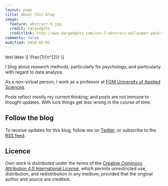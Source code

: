 ```yaml
---
layout: page
title: About this blog
image:
  feature: abstract-5.jpg
  credit: dargadgetz
  creditlink: http://www.dargadgetz.com/ios-7-abstract-wallpaper-pack-for-iphone-5-and-ipod-touch-retina/
comments: false
modified: 2016-02-01
---
```


test latex
\\[ \frac{1}{n^{2}} \\]



I blog about research methods, particularly for psychology, and particularly with regard to data analysis.

As a non-virtual person, I work as a professor at [FOM University of Applied Sciences](https://www.fom.de/die-fom-englisch/the-university-for-the-professionals.html). 

Posts reflect mostly my current thinking; and posts are not immune to thought updates. With luck things get less wrong in the course of time.


## Follow the blog

To receive updates for this blog, follow me on [Twitter](https://twitter.com/sauer_sebastian), or subscribe to the [RSS feed](https://sebastiansauer.github.io/feed.xml).


## Licence

Own work is distributed under the terms of the [Creative Commons Attribution 4.0 International License](https://creativecommons.org/licenses/by/4.0/), which permits unrestricted use, distribution, and redistribution in any medium, provided that the original author and source are credited.